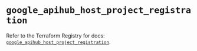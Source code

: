# `google_apihub_host_project_registration`

Refer to the Terraform Registry for docs: [`google_apihub_host_project_registration`](https://registry.terraform.io/providers/hashicorp/google/6.48.0/docs/resources/apihub_host_project_registration).
